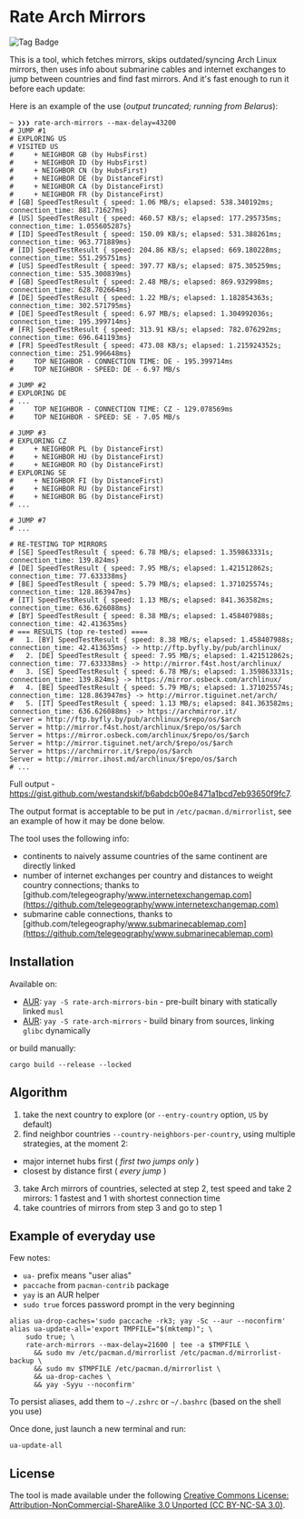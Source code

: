 # Rate Arch Mirrors

![Tag Badge](https://img.shields.io/github/tag/westandskif/rate-arch-mirrors.svg)

This is a tool, which fetches mirrors, skips outdated/syncing Arch Linux mirrors, then uses info about submarine cables and internet exchanges to jump between countries and find fast mirrors. And it's fast enough to run it before each update:

Here is an example of the use (_output truncated; running from Belarus_):
```
~ ❯❯❯ rate-arch-mirrors --max-delay=43200
# JUMP #1
# EXPLORING US
# VISITED US
#     + NEIGHBOR GB (by HubsFirst)
#     + NEIGHBOR ID (by HubsFirst)
#     + NEIGHBOR CN (by HubsFirst)
#     + NEIGHBOR DE (by DistanceFirst)
#     + NEIGHBOR CA (by DistanceFirst)
#     + NEIGHBOR FR (by DistanceFirst)
# [GB] SpeedTestResult { speed: 1.06 MB/s; elapsed: 538.340192ms; connection_time: 881.71627ms}
# [US] SpeedTestResult { speed: 460.57 KB/s; elapsed: 177.295735ms; connection_time: 1.055605287s}
# [ID] SpeedTestResult { speed: 150.09 KB/s; elapsed: 531.388261ms; connection_time: 963.771889ms}
# [ID] SpeedTestResult { speed: 204.86 KB/s; elapsed: 669.180228ms; connection_time: 551.295751ms}
# [US] SpeedTestResult { speed: 397.77 KB/s; elapsed: 875.305259ms; connection_time: 535.300839ms}
# [GB] SpeedTestResult { speed: 2.48 MB/s; elapsed: 869.932998ms; connection_time: 628.702664ms}
# [DE] SpeedTestResult { speed: 1.22 MB/s; elapsed: 1.182854363s; connection_time: 302.571795ms}
# [DE] SpeedTestResult { speed: 6.97 MB/s; elapsed: 1.304992036s; connection_time: 195.399714ms}
# [FR] SpeedTestResult { speed: 313.91 KB/s; elapsed: 782.076292ms; connection_time: 696.641193ms}
# [FR] SpeedTestResult { speed: 473.08 KB/s; elapsed: 1.215924352s; connection_time: 251.996648ms}
#     TOP NEIGHBOR - CONNECTION TIME: DE - 195.399714ms
#     TOP NEIGHBOR - SPEED: DE - 6.97 MB/s

# JUMP #2
# EXPLORING DE
# ...
#     TOP NEIGHBOR - CONNECTION TIME: CZ - 129.078569ms
#     TOP NEIGHBOR - SPEED: SE - 7.05 MB/s

# JUMP #3
# EXPLORING CZ
#     + NEIGHBOR PL (by DistanceFirst)
#     + NEIGHBOR HU (by DistanceFirst)
#     + NEIGHBOR RO (by DistanceFirst)
# EXPLORING SE
#     + NEIGHBOR FI (by DistanceFirst)
#     + NEIGHBOR RU (by DistanceFirst)
#     + NEIGHBOR BG (by DistanceFirst)
# ...

# JUMP #7
# ...

# RE-TESTING TOP MIRRORS
# [SE] SpeedTestResult { speed: 6.78 MB/s; elapsed: 1.359863331s; connection_time: 139.824ms}
# [DE] SpeedTestResult { speed: 7.95 MB/s; elapsed: 1.421512862s; connection_time: 77.633338ms}
# [BE] SpeedTestResult { speed: 5.79 MB/s; elapsed: 1.371025574s; connection_time: 128.863947ms}
# [IT] SpeedTestResult { speed: 1.13 MB/s; elapsed: 841.363582ms; connection_time: 636.626088ms}
# [BY] SpeedTestResult { speed: 8.38 MB/s; elapsed: 1.458407988s; connection_time: 42.413635ms}
# === RESULTS (top re-tested) ====
#   1. [BY] SpeedTestResult { speed: 8.38 MB/s; elapsed: 1.458407988s; connection_time: 42.413635ms} -> http://ftp.byfly.by/pub/archlinux/
#   2. [DE] SpeedTestResult { speed: 7.95 MB/s; elapsed: 1.421512862s; connection_time: 77.633338ms} -> http://mirror.f4st.host/archlinux/
#   3. [SE] SpeedTestResult { speed: 6.78 MB/s; elapsed: 1.359863331s; connection_time: 139.824ms} -> https://mirror.osbeck.com/archlinux/
#   4. [BE] SpeedTestResult { speed: 5.79 MB/s; elapsed: 1.371025574s; connection_time: 128.863947ms} -> http://mirror.tiguinet.net/arch/
#   5. [IT] SpeedTestResult { speed: 1.13 MB/s; elapsed: 841.363582ms; connection_time: 636.626088ms} -> https://archmirror.it/
Server = http://ftp.byfly.by/pub/archlinux/$repo/os/$arch
Server = http://mirror.f4st.host/archlinux/$repo/os/$arch
Server = https://mirror.osbeck.com/archlinux/$repo/os/$arch
Server = http://mirror.tiguinet.net/arch/$repo/os/$arch
Server = https://archmirror.it/$repo/os/$arch
Server = http://mirror.ihost.md/archlinux/$repo/os/$arch
# ...
```
Full output - https://gist.github.com/westandskif/b6abdcb00e8471a1bcd7eb93650f9fc7. 

The output format is acceptable to be put in `/etc/pacman.d/mirrorlist`, see an example of how it may be done below.

The tool uses the following info:

- continents to naively assume countries of the same continent are directly linked
- number of internet exchanges per country and distances to weight country connections; thanks to [github.com/telegeography/www.internetexchangemap.com](https://github.com/telegeography/www.internetexchangemap.com)
- submarine cable connections, thanks to [github.com/telegeography/www.submarinecablemap.com](https://github.com/telegeography/www.submarinecablemap.com)

## Installation

Available on:

* [AUR](https://aur.archlinux.org/packages/rate-arch-mirrors-bin/):  `yay -S rate-arch-mirrors-bin` - pre-built binary with statically linked `musl`
* [AUR](https://aur.archlinux.org/packages/rate-arch-mirrors/):  `yay -S rate-arch-mirrors` - build binary from sources, linking `glibc` dynamically

or build manually:

```
cargo build --release --locked
```

## Algorithm

1. take the next country to explore (or `--entry-country` option, `US` by default)
2. find neighbor countries `--country-neighbors-per-country`, using multiple strategies, at the moment 2:

- major internet hubs first ( _first two jumps only_ )
- closest by distance first ( _every jump_ )

3. take Arch mirrors of countries, selected at step 2, test speed and take 2 mirrors: 1 fastest and 1 with shortest connection time
4. take countries of mirrors from step 3 and go to step 1

## Example of everyday use
Few notes:
- `ua-` prefix means "user alias"
- `paccache` from `pacman-contrib` package
- `yay` is an AUR helper
- `sudo true` forces password prompt in the very beginning


```
alias ua-drop-caches='sudo paccache -rk3; yay -Sc --aur --noconfirm'
alias ua-update-all='export TMPFILE="$(mktemp)"; \
	sudo true; \
	rate-arch-mirrors --max-delay=21600 | tee -a $TMPFILE \
	  && sudo mv /etc/pacman.d/mirrorlist /etc/pacman.d/mirrorlist-backup \
	  && sudo mv $TMPFILE /etc/pacman.d/mirrorlist \
	  && ua-drop-caches \
	  && yay -Syyu --noconfirm'
```
To persist aliases, add them to `~/.zshrc` or `~/.bashrc` (based on the shell you use)

Once done, just launch a new terminal and run:
```
ua-update-all
```

## License

The tool is made available under the following
[Creative Commons License: Attribution-NonCommercial-ShareAlike 3.0 Unported (CC BY-NC-SA 3.0)](https://creativecommons.org/licenses/by-nc-sa/3.0/).
